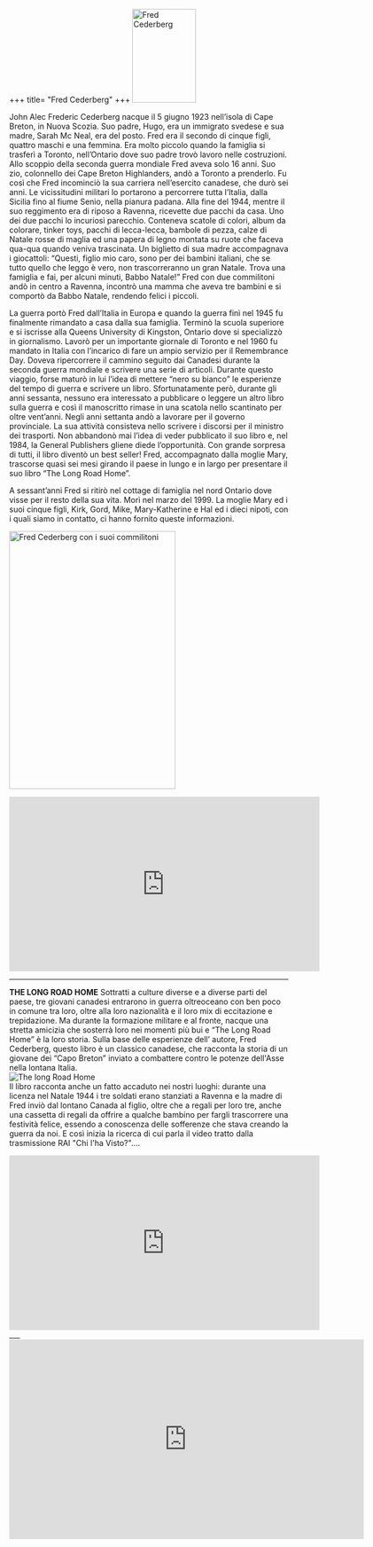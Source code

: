 +++
title= "Fred Cederberg"
+++
<img src="/images/files/Fred Cederberg.jpg" width="115" height="169" title="Fred Cederberg">

John Alec Frederic Cederberg nacque il 5 giugno 1923 nell’isola di Cape Breton, in Nuova Scozia. Suo padre, Hugo, era un immigrato svedese e sua madre, Sarah Mc Neal, era del posto. Fred era il secondo di cinque figli, quattro maschi e una femmina. Era molto piccolo quando la famiglia si trasferì a Toronto, nell’Ontario dove suo padre trovò lavoro nelle costruzioni. Allo scoppio della seconda guerra mondiale Fred aveva solo 16 anni. Suo zio, colonnello dei Cape Breton Highlanders, andò a Toronto a prenderlo. Fu così che Fred incominciò la sua carriera nell’esercito canadese, che durò sei anni. Le vicissitudini militari lo portarono a percorrere tutta l’Italia, dalla Sicilia fino al fiume Senio, nella pianura padana. Alla fine del 1944, mentre il suo reggimento era di riposo a Ravenna, ricevette due pacchi da casa. Uno dei due pacchi lo incuriosì parecchio. Conteneva scatole di colori, album da colorare, tinker toys, pacchi di lecca-lecca, bambole di pezza, calze di Natale rosse di maglia ed una papera di legno montata su ruote che faceva qua-qua quando veniva trascinata. Un biglietto di sua madre accompagnava i giocattoli: “Questi, figlio mio caro, sono per dei bambini italiani, che se tutto quello che leggo è vero, non trascorreranno un gran Natale. Trova una famiglia e fai, per alcuni minuti, Babbo Natale!” Fred con due commilitoni andò in centro a Ravenna, incontrò una mamma che aveva tre bambini e si comportò da Babbo Natale, rendendo felici i piccoli.

La guerra portò Fred dall’Italia in Europa e quando la guerra finì nel 1945 fu finalmente rimandato a casa dalla sua famiglia. Terminò la scuola superiore e si iscrisse alla Queens University di Kingston, Ontario dove si specializzò in giornalismo. Lavorò per un importante giornale di Toronto e nel 1960 fu mandato in Italia con l’incarico di fare un ampio servizio per il Remembrance Day. Doveva ripercorrere il cammino seguito dai Canadesi durante la seconda guerra mondiale e scrivere una serie di articoli. Durante questo viaggio, forse maturò in lui l’idea di mettere “nero su bianco” le esperienze del tempo di guerra e scrivere un libro. Sfortunatamente però, durante gli anni sessanta, nessuno era interessato a pubblicare o leggere un altro libro sulla guerra e così il manoscritto rimase in una scatola nello scantinato per oltre vent’anni.
 Negli anni settanta andò a lavorare per il governo provinciale. La sua attività consisteva nello scrivere i discorsi per il ministro dei trasporti. Non abbandonò mai l’idea di veder pubblicato il suo libro e, nel 1984, la General Publishers gliene diede l’opportunità. Con grande sorpresa di tutti, il libro diventò un best seller! Fred, accompagnato dalla moglie Mary, trascorse quasi sei mesi girando il paese in lungo e in largo per presentare il suo libro “The Long Road Home”.

A sessant’anni Fred si ritirò nel cottage di famiglia nel nord Ontario dove visse per il resto della sua vita.
 Morì nel marzo del 1999. La moglie Mary ed i suoi cinque figli, Kirk, Gord, Mike, Mary-Katherine e Hal ed i dieci nipoti, con i quali siamo in contatto, ci hanno fornito queste informazioni.

<a href="/images/files/Fred Cederberg in europe.jpg"  target=_blank><img src="/images/files/Fred Cederberg in europe.jpg" width="300" height="465" title="Fred Cederberg con i suoi commilitoni" ></a>


<iframe width="560" height="315" src="https://www.youtube.com/embed/4FfrOIvowgg" frameborder="0" allowfullscreen></iframe>

___

**THE LONG ROAD HOME**
Sottratti a culture diverse e a diverse parti del paese, tre giovani canadesi entrarono in guerra oltreoceano con ben poco in comune tra loro, oltre alla loro nazionalità e il loro mix di eccitazione e trepidazione. Ma durante la formazione militare e al fronte, nacque una stretta amicizia che sosterrà  loro nei momenti più bui  e “The Long Road Home” è la loro storia. Sulla base delle esperienze dell’ autore, Fred Cederberg, questo libro è un classico canadese, che racconta la storia di un giovane dei “Capo Breton” inviato a combattere contro le potenze dell'Asse nella lontana Italia.
<br>
<img src="/images/files/cederberg Fred.jpeg" alt="The long Road Home" ><br>
Il libro racconta anche un fatto accaduto nei nostri luoghi: 
durante una licenza nel Natale 1944 i tre soldati erano stanziati a Ravenna e la madre di Fred inviò dal lontano Canada al figlio, oltre che a regali per loro tre, anche una cassetta di regali da offrire a qualche bambino per fargli trascorrere una festività felice, essendo a conoscenza delle sofferenze che stava creando la guerra da noi. E così inizia la ricerca di cui parla il video tratto dalla trasmissione RAI "Chi l'ha Visto?"….

<iframe width="560" height="315" src="https://www.youtube.com/embed/0N4R7zANZcM" frameborder="0" allowfullscreen></iframe>
___

<iframe src="https://www.youtube.com/embed/MPV9mzX-wss?ecver=2" width="640" height="360" frameborder="0"  allowfullscreen></iframe>